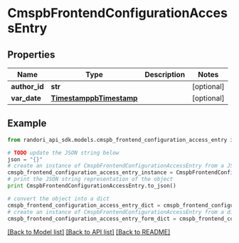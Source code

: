 # CmspbFrontendConfigurationAccessEntry


## Properties

Name | Type | Description | Notes
------------ | ------------- | ------------- | -------------
**author_id** | **str** |  | [optional] 
**var_date** | [**TimestamppbTimestamp**](TimestamppbTimestamp.md) |  | [optional] 

## Example

```python
from randori_api_sdk.models.cmspb_frontend_configuration_access_entry import CmspbFrontendConfigurationAccessEntry

# TODO update the JSON string below
json = "{}"
# create an instance of CmspbFrontendConfigurationAccessEntry from a JSON string
cmspb_frontend_configuration_access_entry_instance = CmspbFrontendConfigurationAccessEntry.from_json(json)
# print the JSON string representation of the object
print CmspbFrontendConfigurationAccessEntry.to_json()

# convert the object into a dict
cmspb_frontend_configuration_access_entry_dict = cmspb_frontend_configuration_access_entry_instance.to_dict()
# create an instance of CmspbFrontendConfigurationAccessEntry from a dict
cmspb_frontend_configuration_access_entry_form_dict = cmspb_frontend_configuration_access_entry.from_dict(cmspb_frontend_configuration_access_entry_dict)
```
[[Back to Model list]](../README.md#documentation-for-models) [[Back to API list]](../README.md#documentation-for-api-endpoints) [[Back to README]](../README.md)


